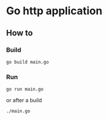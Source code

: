 # Go http application

## How to

### Build
	go build main.go

### Run
	go run main.go

or after a build
	
	./main.go
